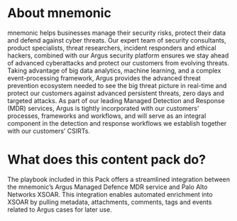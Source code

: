 # About mnemonic

mnemonic helps businesses manage their security risks, protect their data and defend against cyber threats. Our expert team of security consultants, product specialists, threat researchers, incident responders and ethical hackers, combined with our Argus security platform ensures we stay ahead of advanced cyberattacks and protect our customers from evolving threats.
Taking advantage of big data analytics, machine learning, and a complex event-processing framework, Argus provides the advanced threat prevention ecosystem needed to see the big threat picture in real-time and protect our customers against advanced persistent threats, zero days and targeted attacks.
As part of our leading Managed Detection and Response (MDR) services, Argus is tightly incorporated with our customers' processes, frameworks and workflows, and will serve as an integral component in the detection and response workflows we establish together with our customers’ CSIRTs.

# What does this content pack do?

The playbook included in this Pack offers a streamlined integration between the mnemonic’s Argus Managed Defence MDR service and Palo Alto Networks XSOAR. 
This integration enables automated enrichment into XSOAR by pulling metadata, attachments, comments, tags and events related to Argus cases for later use. 

